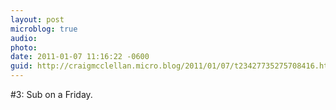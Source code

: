 ```yaml
---
layout: post
microblog: true
audio: 
photo: 
date: 2011-01-07 11:16:22 -0600
guid: http://craigmcclellan.micro.blog/2011/01/07/t23427735275708416.html
---
```

#3: Sub on a Friday.

